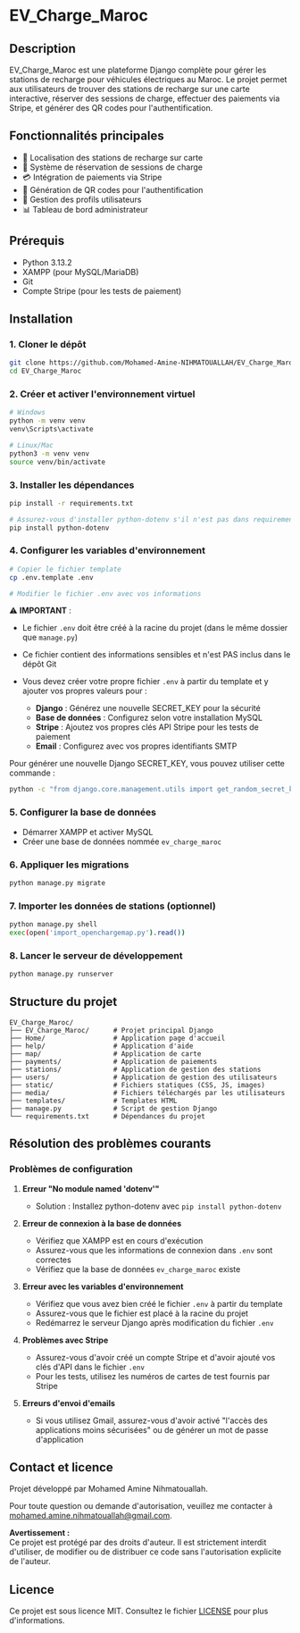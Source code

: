 # EV_Charge_Maroc

## Description
EV_Charge_Maroc est une plateforme Django complète pour gérer les stations de recharge pour véhicules électriques au Maroc. Le projet permet aux utilisateurs de trouver des stations de recharge sur une carte interactive, réserver des sessions de charge, effectuer des paiements via Stripe, et générer des QR codes pour l'authentification.

## Fonctionnalités principales
- 🔌 Localisation des stations de recharge sur carte
- 📅 Système de réservation de sessions de charge
- 💳 Intégration de paiements via Stripe
- 📱 Génération de QR codes pour l'authentification
- 👤 Gestion des profils utilisateurs
- 📊 Tableau de bord administrateur

## Prérequis
- Python 3.13.2
- XAMPP (pour MySQL/MariaDB)
- Git
- Compte Stripe (pour les tests de paiement)

## Installation

### 1. Cloner le dépôt
```bash
git clone https://github.com/Mohamed-Amine-NIHMATOUALLAH/EV_Charge_Maroc.git
cd EV_Charge_Maroc
```

### 2. Créer et activer l'environnement virtuel
```bash
# Windows
python -m venv venv
venv\Scripts\activate

# Linux/Mac
python3 -m venv venv
source venv/bin/activate
```

### 3. Installer les dépendances
```bash
pip install -r requirements.txt

# Assurez-vous d'installer python-dotenv s'il n'est pas dans requirements.txt
pip install python-dotenv
```

### 4. Configurer les variables d'environnement
```bash
# Copier le fichier template
cp .env.template .env

# Modifier le fichier .env avec vos informations
```

⚠️ **IMPORTANT** : 
- Le fichier `.env` doit être créé à la racine du projet (dans le même dossier que `manage.py`)
- Ce fichier contient des informations sensibles et n'est PAS inclus dans le dépôt Git
- Vous devez créer votre propre fichier `.env` à partir du template et y ajouter vos propres valeurs pour :

  - **Django** : Générez une nouvelle SECRET_KEY pour la sécurité
  - **Base de données** : Configurez selon votre installation MySQL
  - **Stripe** : Ajoutez vos propres clés API Stripe pour les tests de paiement
  - **Email** : Configurez avec vos propres identifiants SMTP

Pour générer une nouvelle Django SECRET_KEY, vous pouvez utiliser cette commande :
```bash
python -c "from django.core.management.utils import get_random_secret_key; print(get_random_secret_key())"
```

### 5. Configurer la base de données
- Démarrer XAMPP et activer MySQL
- Créer une base de données nommée `ev_charge_maroc`

### 6. Appliquer les migrations
```bash
python manage.py migrate
```

### 7. Importer les données de stations (optionnel)
```bash
python manage.py shell
exec(open('import_openchargemap.py').read())
```

### 8. Lancer le serveur de développement
```bash
python manage.py runserver
```

## Structure du projet
```
EV_Charge_Maroc/
├── EV_Charge_Maroc/      # Projet principal Django
├── Home/                 # Application page d'accueil
├── help/                 # Application d'aide
├── map/                  # Application de carte
├── payments/             # Application de paiements
├── stations/             # Application de gestion des stations
├── users/                # Application de gestion des utilisateurs
├── static/               # Fichiers statiques (CSS, JS, images)
├── media/                # Fichiers téléchargés par les utilisateurs
├── templates/            # Templates HTML
├── manage.py             # Script de gestion Django
└── requirements.txt      # Dépendances du projet
```

## Résolution des problèmes courants

### Problèmes de configuration
1. **Erreur "No module named 'dotenv'"** 
   - Solution : Installez python-dotenv avec `pip install python-dotenv`

2. **Erreur de connexion à la base de données**
   - Vérifiez que XAMPP est en cours d'exécution
   - Assurez-vous que les informations de connexion dans `.env` sont correctes
   - Vérifiez que la base de données `ev_charge_maroc` existe

3. **Erreur avec les variables d'environnement**
   - Vérifiez que vous avez bien créé le fichier `.env` à partir du template
   - Assurez-vous que le fichier est placé à la racine du projet
   - Redémarrez le serveur Django après modification du fichier `.env`

4. **Problèmes avec Stripe**
   - Assurez-vous d'avoir créé un compte Stripe et d'avoir ajouté vos clés d'API dans le fichier `.env`
   - Pour les tests, utilisez les numéros de cartes de test fournis par Stripe

5. **Erreurs d'envoi d'emails**
   - Si vous utilisez Gmail, assurez-vous d'avoir activé "l'accès des applications moins sécurisées" ou de générer un mot de passe d'application

## Contact et licence
Projet développé par Mohamed Amine Nihmatouallah.

Pour toute question ou demande d'autorisation, veuillez me contacter à [mohamed.amine.nihmatouallah@gmail.com](mailto:mohamed.amine.nihmatouallah@gmail.com).

**Avertissement :**  
Ce projet est protégé par des droits d'auteur. Il est strictement interdit d'utiliser, de modifier ou de distribuer ce code sans l'autorisation explicite de l'auteur.

## Licence

Ce projet est sous licence MIT. Consultez le fichier [LICENSE](./LICENSE) pour plus d'informations.
